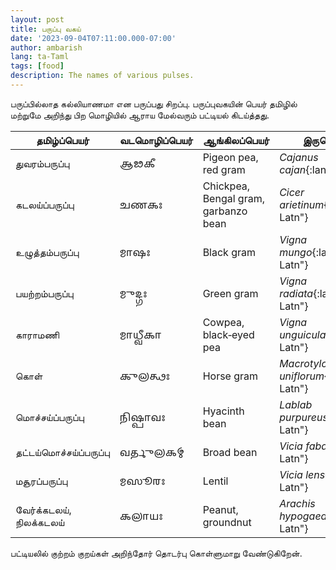 ```yaml
---
layout: post
title: பருப்பு வகய்
date: '2023-09-04T07:11:00.000-07:00'
author: ambarish
lang: ta-Taml
tags: [food]
description: The names of various pulses.
---
```


பருப்பில்லாத கல்லியாணமா என பருப்பது சிறப்பு. பருப்புவகயின் பெயர் தமிழில் மற்றுமே அறிந்து பிற மொழியில் ஆராய மேல்வரும் பட்டியல் கிடய்த்தது.

| தமிழ்ப்பெயர் | வடமொழிப்பெயர் | ஆங்கிலப்பெயர் | இருசொற்பெயர் |
|---|---|---|---|
| துவரம்பருப்பு | <span lang="sa-Gran">𑌆𑌢𑌕𑍀</span> | <span lang="en-Latn">Pigeon pea, red gram</span> | *Cajanus cajan*{:lang="en-Latn"} |
| கடலய்ப்பருப்பு | <span lang="sa-Gran">𑌚𑌣𑌕𑌃</span> | <span lang="en-Latn">Chickpea, Bengal gram, garbanzo bean</span> | *Cicer arietinum*{:lang="en-Latn"} |
| உழுத்தம்பருப்பு | <span lang="sa-Gran">𑌮𑌾𑌷𑌃</span> | <span lang="en-Latn">Black gram</span> | *Vigna mungo*{:lang="en-Latn"} |
| பயற்றம்பருப்பு | <span lang="sa-Gran">𑌮𑍁𑌦𑍍𑌗𑌃</span> | <span lang="en-Latn">Green gram</span> | *Vigna radiata*{:lang="en-Latn"} |
| காராமணி | <span lang="sa-Gran">𑌮𑌾𑌧𑍍𑌵𑍀𑌕𑌾</span> | <span lang="en-Latn">Cowpea, black‐eyed pea</span> | *Vigna unguiculata*{:lang="en-Latn"} |
| கொள் | <span lang="sa-Gran">𑌕𑍁𑌲𑌤𑍍𑌥𑌃</span> | <span lang="en-Latn">Horse gram</span> | *Macrotyloma uniflorum*{:lang="en-Latn"} |
| மொச்சய்ப்பருப்பு | <span lang="sa-Gran">𑌨𑌿𑌷𑍍𑌪𑌾𑌵𑌃</span> | <span lang="en-Latn">Hyacinth bean</span> | *Lablab purpureus*{:lang="en-Latn"} |
| தட்டய்மொச்சய்ப்பருப்பு | <span lang="sa-Gran">𑌵𑌰𑍍𑌤𑍁𑌲𑌕𑌮𑍍</span> | <span lang="en-Latn">Broad bean</span> | *Vicia faba*{:lang="en-Latn"} |
| மசூரப்பருப்பு | <span lang="sa-Gran">𑌮𑌸𑍂𑌰𑌃</span> | <span lang="en-Latn">Lentil</span> | *Vicia lens*{:lang="en-Latn"} |
| வேர்க்கடலய், நிலக்கடலய் | <span lang="sa-Gran">𑌕𑌲𑌾𑌯𑌃</span> | <span lang="en-Latn">Peanut, groundnut</span> | *Arachis hypogaea*{:lang="en-Latn"} |

பட்டியலில் குற்றம் குறய்கள் அறிந்தோர் தொடர்பு கொள்ளுமாறு வேண்டுகிறேன்.
